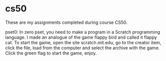 # cs50
These are my assignments completed during course CS50.

pset0:
In zero pset, you need to make a program in a Scratch programming language.
I made an analogue of the game flappy bird and called it flappy cat.
To start the game, open the site scratch.mit.edu, go to the creator item, click the file, 
load from the computer and select the archive with the game. 
Click the green flag to start the game, enjoy.
